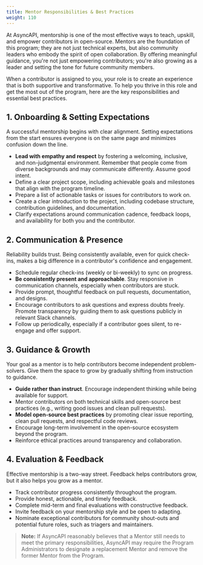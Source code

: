 ```yaml
---
title: Mentor Responsibilities & Best Practices
weight: 110
---
```


At AsyncAPI, mentorship is one of the most effective ways to teach, upskill, and empower contributors in open-source. Mentors are the foundation of this program; they are not just technical experts, but also community leaders who embody the spirit of open collaboration. By offering meaningful guidance, you're not just empowering contributors; you're also growing as a leader and setting the tone for future community members.

When a contributor is assigned to you, your role is to create an experience that is both supportive and transformative. To help you thrive in this role and get the most out of the program, here are the key responsibilities and essential best practices.

## 1. Onboarding & Setting Expectations

A successful mentorship begins with clear alignment. Setting expectations from the start ensures everyone is on the same page and minimizes confusion down the line.

- **Lead with empathy and respect** by fostering a welcoming, inclusive, and non-judgmental environment. Remember that people come from diverse backgrounds and may communicate differently. Assume good intent.  
- Define a clear project scope, including achievable goals and milestones that align with the program timeline.  
- Prepare a list of actionable tasks or issues for contributors to work on.  
- Create a clear introduction to the project, including codebase structure, contribution guidelines, and documentation.  
- Clarify expectations around communication cadence, feedback loops, and availability for both you and the contributor.  

## 2. Communication & Presence
Reliability builds trust. Being consistently available, even for quick check-ins, makes a big difference in a contributor's confidence and engagement.

- Schedule regular check-ins (weekly or bi-weekly) to sync on progress.  
- **Be consistently present and approachable**. Stay responsive in communication channels, especially when contributors are stuck.  
- Provide prompt, thoughtful feedback on pull requests, documentation, and designs.  
- Encourage contributors to ask questions and express doubts freely. Promote transparency by guiding them to ask questions publicly in relevant Slack channels.  
- Follow up periodically, especially if a contributor goes silent, to re-engage and offer support.  

## 3. Guidance & Growth
Your goal as a mentor is to help contributors become independent problem-solvers. Give them the space to grow by gradually shifting from instruction to guidance.

- **Guide rather than instruct**. Encourage independent thinking while being available for support.  
- Mentor contributors on both technical skills and open-source best practices (e.g., writing good issues and clean pull requests).  
- **Model open-source best practices** by promoting clear issue reporting, clean pull requests, and respectful code reviews.  
- Encourage long-term involvement in the open-source ecosystem beyond the program.  
- Reinforce ethical practices around transparency and collaboration.  

## 4. Evaluation & Feedback
Effective mentorship is a two-way street. Feedback helps contributors grow, but it also helps you grow as a mentor.

- Track contributor progress consistently throughout the program.  
- Provide honest, actionable, and timely feedback.  
- Complete mid-term and final evaluations with constructive feedback.  
- Invite feedback on your mentorship style and be open to adapting.  
- Nominate exceptional contributors for community shout-outs and potential future roles, such as triagers and maintainers. 


> **Note:** If AsyncAPI reasonably believes that a Mentor still needs to meet the primary responsibilities, AsyncAPI may require the Program Administrators to designate a replacement Mentor and remove the former Mentor from the Program.